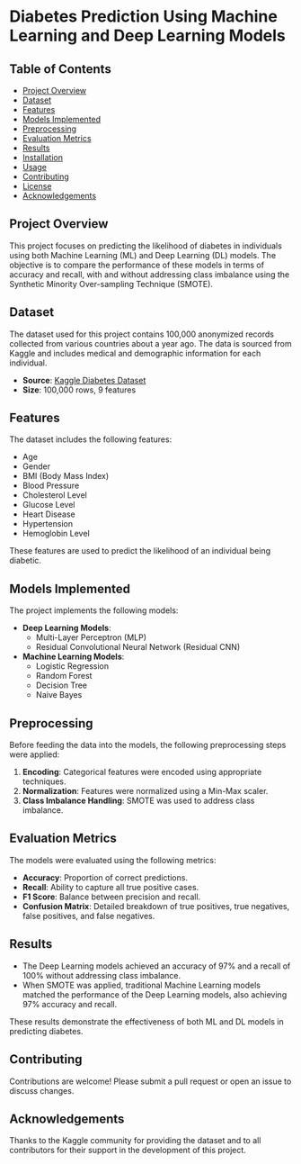 # Diabetes Prediction Using Machine Learning and Deep Learning Models

## Table of Contents
- [Project Overview](#project-overview)
- [Dataset](#dataset)
- [Features](#features)
- [Models Implemented](#models-implemented)
- [Preprocessing](#preprocessing)
- [Evaluation Metrics](#evaluation-metrics)
- [Results](#results)
- [Installation](#installation)
- [Usage](#usage)
- [Contributing](#contributing)
- [License](#license)
- [Acknowledgements](#acknowledgements)

## Project Overview
This project focuses on predicting the likelihood of diabetes in individuals using both Machine Learning (ML) and Deep Learning (DL) models. The objective is to compare the performance of these models in terms of accuracy and recall, with and without addressing class imbalance using the Synthetic Minority Over-sampling Technique (SMOTE).

## Dataset
The dataset used for this project contains 100,000 anonymized records collected from various countries about a year ago. The data is sourced from Kaggle and includes medical and demographic information for each individual.

- **Source**: [Kaggle Diabetes Dataset](https://www.kaggle.com/)
- **Size**: 100,000 rows, 9 features

## Features
The dataset includes the following features:
- Age
- Gender
- BMI (Body Mass Index)
- Blood Pressure
- Cholesterol Level
- Glucose Level
- Heart Disease
- Hypertension
- Hemoglobin Level

These features are used to predict the likelihood of an individual being diabetic.

## Models Implemented
The project implements the following models:
- **Deep Learning Models**:
  - Multi-Layer Perceptron (MLP)
  - Residual Convolutional Neural Network (Residual CNN)
- **Machine Learning Models**:
  - Logistic Regression
  - Random Forest
  - Decision Tree
  - Naive Bayes

## Preprocessing
Before feeding the data into the models, the following preprocessing steps were applied:
1. **Encoding**: Categorical features were encoded using appropriate techniques.
2. **Normalization**: Features were normalized using a Min-Max scaler.
3. **Class Imbalance Handling**: SMOTE was used to address class imbalance.

## Evaluation Metrics
The models were evaluated using the following metrics:
- **Accuracy**: Proportion of correct predictions.
- **Recall**: Ability to capture all true positive cases.
- **F1 Score**: Balance between precision and recall.
- **Confusion Matrix**: Detailed breakdown of true positives, true negatives, false positives, and false negatives.

## Results
- The Deep Learning models achieved an accuracy of 97% and a recall of 100% without addressing class imbalance.
- When SMOTE was applied, traditional Machine Learning models matched the performance of the Deep Learning models, also achieving 97% accuracy and recall.

These results demonstrate the effectiveness of both ML and DL models in predicting diabetes.

## Contributing
Contributions are welcome! Please submit a pull request or open an issue to discuss changes.

## Acknowledgements
Thanks to the Kaggle community for providing the dataset and to all contributors for their support in the development of this project.

